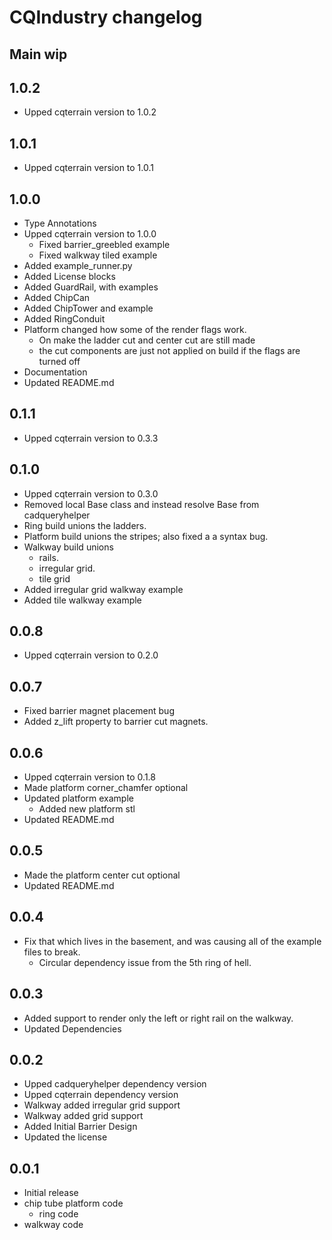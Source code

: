 # CQIndustry changelog

## Main wip

## 1.0.2
* Upped cqterrain version to 1.0.2

## 1.0.1
* Upped cqterrain version to 1.0.1

## 1.0.0
* Type Annotations
* Upped cqterrain version to 1.0.0
  * Fixed barrier_greebled example
  * Fixed walkway tiled example
* Added example_runner.py
* Added License blocks
* Added GuardRail, with examples
* Added ChipCan
* Added ChipTower and example
* Added RingConduit
* Platform changed how some of the render flags work. 
  * On make the ladder cut and center cut are still made
  * the cut components are just not applied on build if the flags are turned off
* Documentation
* Updated README.md

## 0.1.1
* Upped cqterrain version to 0.3.3

## 0.1.0
* Upped cqterrain version to 0.3.0
* Removed local Base class and instead resolve Base from cadqueryhelper
* Ring build unions the ladders.
* Platform build unions the stripes; also fixed a a syntax bug.
* Walkway build unions
  * rails.
  * irregular grid.
  * tile grid
* Added irregular grid walkway example
* Added tile walkway example

## 0.0.8
* Upped cqterrain version to 0.2.0

## 0.0.7
* Fixed barrier magnet placement bug
* Added z_lift property to barrier cut magnets.

## 0.0.6
* Upped cqterrain version to 0.1.8
* Made platform corner_chamfer optional
* Updated platform example
  * Added new platform stl
* Updated README.md 

## 0.0.5
* Made the platform center cut optional
* Updated README.md

## 0.0.4
* Fix that which lives in the basement, and was causing all of the example files to break.
  * Circular dependency issue from the 5th ring of hell.

## 0.0.3
* Added support to render only the left or right rail on the walkway.
* Updated Dependencies

## 0.0.2
* Upped cadqueryhelper dependency version
* Upped cqterrain dependency version
* Walkway added irregular grid support
* Walkway added grid support
* Added Initial Barrier Design
* Updated the license

## 0.0.1
* Initial release
* chip tube platform code
  * ring code
* walkway code
